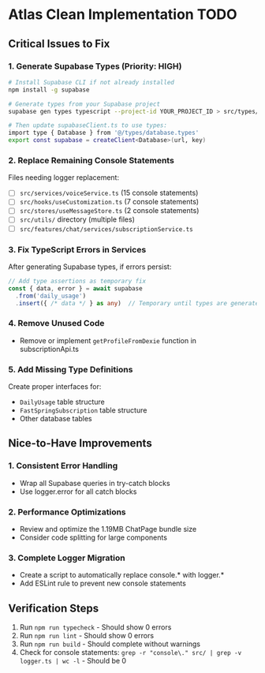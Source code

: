 # Atlas Clean Implementation TODO

## Critical Issues to Fix

### 1. Generate Supabase Types (Priority: HIGH)
```bash
# Install Supabase CLI if not already installed
npm install -g supabase

# Generate types from your Supabase project
supabase gen types typescript --project-id YOUR_PROJECT_ID > src/types/database.types.ts

# Then update supabaseClient.ts to use types:
import type { Database } from '@/types/database.types'
export const supabase = createClient<Database>(url, key)
```

### 2. Replace Remaining Console Statements
Files needing logger replacement:
- [ ] `src/services/voiceService.ts` (15 console statements)
- [ ] `src/hooks/useCustomization.ts` (7 console statements)
- [ ] `src/stores/useMessageStore.ts` (2 console statements)
- [ ] `src/utils/` directory (multiple files)
- [ ] `src/features/chat/services/subscriptionService.ts`

### 3. Fix TypeScript Errors in Services
After generating Supabase types, if errors persist:
```typescript
// Add type assertions as temporary fix
const { data, error } = await supabase
  .from('daily_usage')
  .insert({ /* data */ } as any)  // Temporary until types are generated
```

### 4. Remove Unused Code
- Remove or implement `getProfileFromDexie` function in subscriptionApi.ts

### 5. Add Missing Type Definitions
Create proper interfaces for:
- `DailyUsage` table structure
- `FastSpringSubscription` table structure
- Other database tables

## Nice-to-Have Improvements

### 1. Consistent Error Handling
- Wrap all Supabase queries in try-catch blocks
- Use logger.error for all catch blocks

### 2. Performance Optimizations
- Review and optimize the 1.19MB ChatPage bundle size
- Consider code splitting for large components

### 3. Complete Logger Migration
- Create a script to automatically replace console.* with logger.*
- Add ESLint rule to prevent new console statements

## Verification Steps
1. Run `npm run typecheck` - Should show 0 errors
2. Run `npm run lint` - Should show 0 errors
3. Run `npm run build` - Should complete without warnings
4. Check for console statements: `grep -r "console\." src/ | grep -v logger.ts | wc -l` - Should be 0
